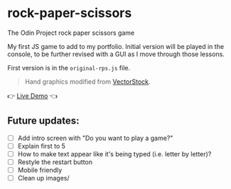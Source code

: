 # rock-paper-scissors
The Odin Project rock paper scissors game

My first JS game to add to my portfolio. Initial version will be played in the console, to be further revised with a  GUI as I move through those lessons.

First version is in the `original-rps.js` file.

> Hand graphics modified from [VectorStock](https://www.vectorstock.com/royalty-free-vector/rock-paper-scissors-hand-gesture-vector-25169733).

👉 [Live Demo](https://marlatte.github.io/rock-paper-scissors/) 👈

## Future updates:

- [ ] Add intro screen with "Do you want to play a game?"
- [ ] Explain first to 5
- [ ] How to make text appear like it's being typed (i.e. letter by letter)?
- [ ] Restyle the restart button
- [ ] Mobile friendly
- [ ] Clean up images/